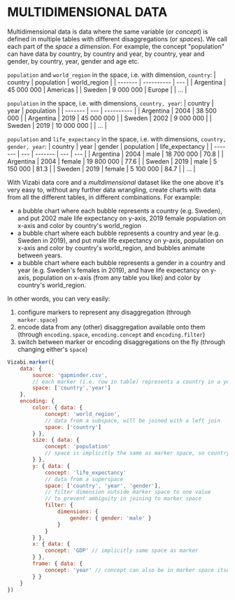 # MULTIDIMENSIONAL DATA

Multidimensional data is data where the same variable (or *concept*) is defined in multiple tables with different disaggregations (or *space*s). We call each part of the *space* a *dimension*. For example, the concept "population" can have data by country, by country and year, by country, year and gender, by country, year, gender and age etc.

`population` and `world_region` in the space, i.e. with dimension, `country`:
| country | population | world_region |
| ------- | ---------- | --- |
| Argentina | 45 000 000 | Americas |
| Sweden | 9 000 000 | Europe |
| ... |


`population` in the space, i.e. with dimensions, `country, year`: 
| country | year | population |
| ------- | --- | ---------- |
| Argentina | 2004 | 38 500 000 |
| Argentina | 2019 | 45 000 000 |
| Sweden | 2002 | 9 000 000 |
| Sweden | 2019 | 10 000 000 |
| ... |


`population` and `life_expectancy` in the space, i.e. with dimensions, `country, gender, year`:
| country | year | gender | population | life_expectancy |
| ------- | --- | ------- | --- | --- |
| Argentina | 2004 | male | 18 700 000 | 70.8 |
| Argentina | 2004 | female | 19 800 000 | 77.6 |
| Sweden | 2019 | male | 5 150 000 | 81.3 |
| Sweden | 2019 | female | 5 100 000 | 84.7 |
| ... |

With Vizabi data core and a *multdimensional* dataset like the one above it's very easy to, without any further data wrangling, create charts with data from all the different tables, in different combinations. For example:
- a bubble chart where each bubble represents a country (e.g. Sweden), and put 2002 male life expectancy on y-axis, 2019 female population on x-axis and color by country's world_region 
- a bubble chart where each bubble represents a country and year (e.g. Sweden in 2019), and put male life expectancy on y-axis, population on x-axis and color by country's world_region, and bubbles animate between years.
- a bubble chart where each bubble represents a gender in a country and year (e.g. Sweden's females in 2019), and have life expectancy on y-axis, population on x-axis (from any table you like) and color by country's world_region.

In other words, you can very easily: 
1. configure markers to represent any disaggregation (through `marker.space`)
2. encode data from any (other) disaggregation available onto them (through `encoding.space`, `encoding.concept` and `encoding.filter`)
3. switch between marker or encoding disaggregations on the fly (through changing either's `space`)

```js
Vizabi.marker({
    data: { 
        source: 'gapminder.csv',
        // each marker (i.e. row in table) represents a country in a year
        space: ['country','year'] 
    },
    encoding: {
        color: { data: {
            concept: 'world_region',
            // data from a subspace, will be joined with a left join
            space: ['country'] 
        } },
        size: { data: {
            concept: 'population'
            // space is implicitly the same as marker space, so country,year
        } },
        y: { data: {
            concept: 'life_expectancy'
            // data from a superspace
            space: ['country', 'year', 'gender'], 
            // filter dimension outside marker space to one value 
            // to prevent ambiguity in joining to marker space
            filter: {
                dimensions: {
                    gender: { gender: 'male' } 
                }
            }
        } },
        x: { data: {
            concept: 'GDP' // implicitly same space as marker
        } },
        frame: { data: {
            concept: 'year' // concept can also be in marker space itself
        } }
    }
})
```